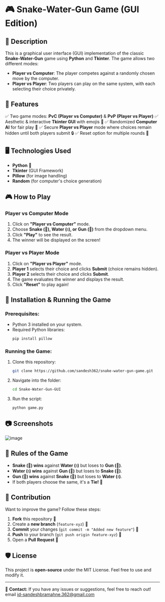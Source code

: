 # 🎮 Snake-Water-Gun Game (GUI Edition)

## 📌 Description
This is a graphical user interface (GUI) implementation of the classic **Snake-Water-Gun** game using **Python** and **Tkinter**. The game allows two different modes:
- **Player vs Computer**: The player competes against a randomly chosen move by the computer.
- **Player vs Player**: Two players can play on the same system, with each selecting their choice privately.

## 🚀 Features
✅ Two game modes: **PvC (Player vs Computer)** & **PvP (Player vs Player)**
✅ Aesthetic & interactive **Tkinter GUI** with emojis 🎨
✅ Randomized **Computer AI** for fair play 🎲
✅ Secure **Player vs Player** mode where choices remain hidden until both players submit 🔒
✅ Reset option for multiple rounds 🔄

## 🖥️ Technologies Used
- **Python** 🐍
- **Tkinter** (GUI Framework)
- **Pillow** (for image handling)
- **Random** (for computer's choice generation)

## 🎮 How to Play
### **Player vs Computer Mode**
1. Click on **"Player vs Computer"** mode.
2. Choose **Snake (🐍), Water (💧), or Gun (🔫)** from the dropdown menu.
3. Click **"Play"** to see the result.
4. The winner will be displayed on the screen!

### **Player vs Player Mode**
1. Click on **"Player vs Player"** mode.
2. **Player 1** selects their choice and clicks **Submit** (choice remains hidden).
3. **Player 2** selects their choice and clicks **Submit**.
4. The game evaluates the winner and displays the result.
5. Click **"Reset"** to play again!

## 🔧 Installation & Running the Game
### **Prerequisites:**
- Python 3 installed on your system.
- Required Python libraries:
  ```sh
  pip install pillow
  ```

### **Running the Game:**
1. Clone this repository:
   ```sh
   git clone https://github.com/sandesh362/snake-water-gun-game.git
   ```
2. Navigate into the folder:
   ```sh
   cd Snake-Water-Gun-GUI
   ```
3. Run the script:
   ```sh
   python game.py
   ```

## 📷 Screenshots
![image](https://github.com/user-attachments/assets/f0510672-780a-4898-936b-f7e44aaca9ec)


## 📜 Rules of the Game
- **Snake (🐍) wins** against **Water (💧)** but loses to **Gun (🔫)**.
- **Water (💧) wins** against **Gun (🔫)** but loses to **Snake (🐍)**.
- **Gun (🔫) wins** against **Snake (🐍)** but loses to **Water (💧)**.
- If both players choose the same, it's a **Tie! 🤝**

## 🤝 Contribution
Want to improve the game? Follow these steps:
1. **Fork** this repository 🍴
2. Create a **new branch** (`feature-xyz`) 🌿
3. **Commit** your changes (`git commit -m "Added new feature"`) 📝
4. **Push** to your branch (`git push origin feature-xyz`) 🚀
5. Open a **Pull Request** 📩

## 🛡️ License
This project is **open-source** under the MIT License. Feel free to use and modify it.

---
📧 **Contact:** If you have any issues or suggestions, feel free to reach out! email id-sandeshbramahne.362@gmail.com


